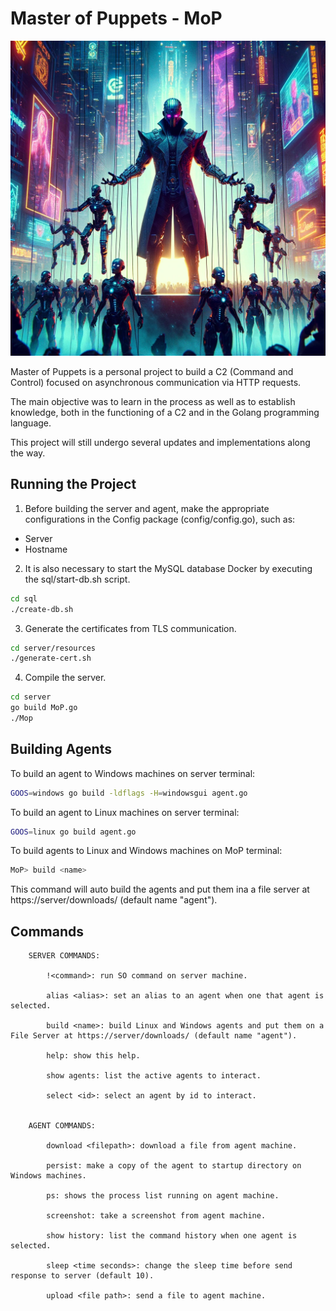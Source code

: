 # Master of Puppets - MoP

![Master of Puppets](https://raw.githubusercontent.com/h41stur/MoP/main/server/resources/master.png)

Master of Puppets is a personal project to build a C2 (Command and Control) focused on asynchronous communication via HTTP requests.

The main objective was to learn in the process as well as to establish knowledge, both in the functioning of a C2 and in the Golang programming language.

This project will still undergo several updates and implementations along the way.

## Running the Project

1. Before building the server and agent, make the appropriate configurations in the Config package (config/config.go), such as:

- Server
- Hostname

2. It is also necessary to start the MySQL database Docker by executing the sql/start-db.sh script.

```bash
cd sql
./create-db.sh
```

3. Generate the certificates from TLS communication.

```bash
cd server/resources
./generate-cert.sh
```

4. Compile the server.

```bash
cd server
go build MoP.go
./Mop
```


## Building Agents

To build an agent to Windows machines on server terminal:

```bash
GOOS=windows go build -ldflags -H=windowsgui agent.go
```

To build an agent to Linux machines on server terminal:

```bash
GOOS=linux go build agent.go
```

To build agents to Linux and Windows machines on MoP terminal:

```bash
MoP> build <name>
```

This command will auto build the agents and put them ina a file server at https://server/downloads/  (default name "agent").

## Commands

```
	SERVER COMMANDS:

		!<command>: run SO command on server machine.

		alias <alias>: set an alias to an agent when one that agent is selected.

		build <name>: build Linux and Windows agents and put them on a File Server at https://server/downloads/ (default name "agent").

		help: show this help.
	
		show agents: list the active agents to interact.
			
		select <id>: select an agent by id to interact.


	AGENT COMMANDS:

		download <filepath>: download a file from agent machine.

		persist: make a copy of the agent to startup directory on Windows machines.

		ps: shows the process list running on agent machine.

		screenshot: take a screenshot from agent machine.

		show history: list the command history when one agent is selected.

		sleep <time seconds>: change the sleep time before send response to server (default 10).

		upload <file path>: send a file to agent machine.
```

